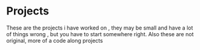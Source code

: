 # Projects
These are the projects i have worked on , they may be small and have a lot of things wrong , but you have to start somewhere right.
Also these are not original, more of a code along projects

